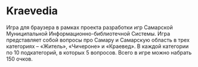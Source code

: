 # Kraevedia

Игра для браузера в рамках проекта разработки игр Самарской Муниципальной Информационно-библиотечной Системы.
Игра представляет собой вопросы про Самару и Самарскую область в трех категориях – «Житель», «Чичероне» и «Краевед».
В каждой категории по 10 подкатегорий, в которых 5 вопросов. Всего в игре можно набрать 150 очков.
